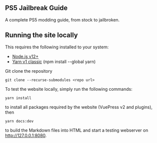 <link rel="shortcut icon" type="image/x-icon" href="images/favicon.ico">
<meta property="og:type" content="website">
<meta property="og:description" content="A complete PS5 modding guide, from stock to etaHEN.">

## PS5 Jailbreak Guide

A complete PS5 modding guide, from stock to jailbroken.

## Running the site locally

This requires the following installed to your system:
- [Node.js v12+](https://nodejs.org/)
- [Yarn v1 classic](https://classic.yarnpkg.com/en/) (npm install --global yarn)

Git clone the repository
```
git clone --recurse-submodules <repo url>
```

To test the website locally, simply run the following commands:
```
yarn install
```
to install all packages required by the website (VuePress v2 and plugins), then
```
yarn docs:dev
```
to build the Markdown files into HTML and start a testing webserver on http://127.0.0.1:8080.
